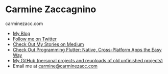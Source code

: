 # Carmine Zaccagnino

carminezacc.com

- [My Blog](https://www.carmine.dev/)
- [Follow me on Twitter](https://twitter.com/carminezacc)
- [Check Out My Stories on Medium](https://medium.com/@carminezaccagnino)
- [Check Out Programming Flutter: Native, Cross-Platform Apps the Easy Way](https://pragprog.com/book/czflutr/programming-flutter)
- [My GitHub (personal projects and reuploads of old unfinished projects)](https://github.com/carzacc)
- Email me at [carmine@carminezacc.com](mailto:carmine@carminezacc.com)
